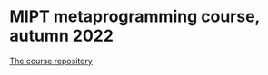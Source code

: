 # MIPT metaprogramming course, autumn 2022

[The course repository](https://github.com/Mrkol/metaprogramming-course)

